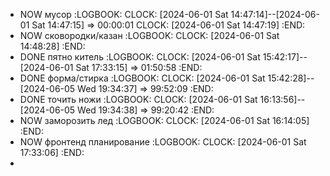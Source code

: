 - NOW мусор
  :LOGBOOK:
  CLOCK: [2024-06-01 Sat 14:47:14]--[2024-06-01 Sat 14:47:15] =>  00:00:01
  CLOCK: [2024-06-01 Sat 14:47:19]
  :END:
- NOW сковородки/казан
  :LOGBOOK:
  CLOCK: [2024-06-01 Sat 14:48:28]
  :END:
- DONE пятно китель
  :LOGBOOK:
  CLOCK: [2024-06-01 Sat 15:42:17]--[2024-06-01 Sat 17:33:15] =>  01:50:58
  :END:
- DONE форма/стирка
  :LOGBOOK:
  CLOCK: [2024-06-01 Sat 15:42:28]--[2024-06-05 Wed 19:34:37] =>  99:52:09
  :END:
- DONE точить ножи
  :LOGBOOK:
  CLOCK: [2024-06-01 Sat 16:13:56]--[2024-06-05 Wed 19:34:38] =>  99:20:42
  :END:
- NOW заморозить лед
  :LOGBOOK:
  CLOCK: [2024-06-01 Sat 16:14:05]
  :END:
- NOW фронтенд планирование
  :LOGBOOK:
  CLOCK: [2024-06-01 Sat 17:33:06]
  :END:
-